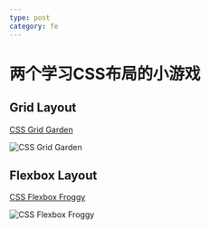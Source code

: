 ```yaml
---
type: post
category: fe
---
```

# 两个学习CSS布局的小游戏

## Grid Layout

[CSS Grid Garden](http://cssgridgarden.com)

![CSS Grid Garden](http://ww1.sinaimg.cn/mw690/89d0a2e1gy1fyirzvparkj21mw0vkn3d.jpg)

## Flexbox Layout

[CSS Flexbox Froggy](https://flexboxfroggy.com/)

![CSS Flexbox Froggy](http://ww1.sinaimg.cn/mw690/89d0a2e1gy1fyis1ajl89j21n20qcafs.jpg)